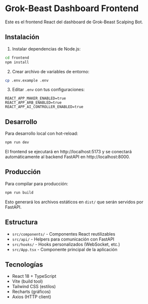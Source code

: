 # Grok-Beast Dashboard Frontend

Este es el frontend React del dashboard de Grok-Beast Scalping Bot.

## Instalación

1. Instalar dependencias de Node.js:
```bash
cd frontend
npm install
```

2. Crear archivo de variables de entorno:
```bash
cp .env.example .env
```

3. Editar `.env` con tus configuraciones:
```env
REACT_APP_MAKER_ENABLED=true
REACT_APP_ARB_ENABLED=true
REACT_APP_AI_CONTROLLER_ENABLED=true
```

## Desarrollo

Para desarrollo local con hot-reload:
```bash
npm run dev
```

El frontend se ejecutará en http://localhost:5173 y se conectará automáticamente al backend FastAPI en http://localhost:8000.

## Producción

Para compilar para producción:
```bash
npm run build
```

Esto generará los archivos estáticos en `dist/` que serán servidos por FastAPI.

## Estructura

- `src/components/` - Componentes React reutilizables
- `src/api/` - Helpers para comunicación con FastAPI
- `src/hooks/` - Hooks personalizados (WebSocket, etc.)
- `src/App.tsx` - Componente principal de la aplicación

## Tecnologías

- React 18 + TypeScript
- Vite (build tool)
- Tailwind CSS (estilos)
- Recharts (gráficos)
- Axios (HTTP client)


